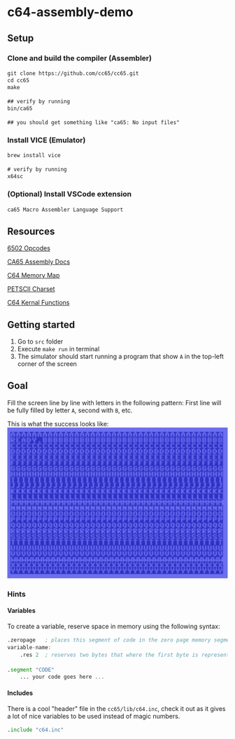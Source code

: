 # c64-assembly-demo

## Setup

### Clone and build the compiler (Assembler)

```shell
git clone https://github.com/cc65/cc65.git
cd cc65
make

## verify by running
bin/ca65

## you should get something like "ca65: No input files"
```

### Install VICE (Emulator)

```shell
brew install vice

# verify by running
x64sc
```

### (Optional) Install VSCode extension

`ca65 Macro Assembler Language Support`

## Resources

[6502 Opcodes](http://www.6502.org/tutorials/6502opcodes.html)

[CA65 Assembly Docs](https://cc65.github.io/doc/ca65.html)

[C64 Memory Map](https://www.c64-wiki.com/wiki/Memory_Map)

[PETSCII Charset](https://sta.c64.org/cbm64pet.html)

[C64 Kernal Functions](https://sta.c64.org/cbm64krnfunc.html)

## Getting started

1. Go to `src` folder
2. Execute `make run` in terminal
3. The simulator should start running a program that show `A` in the top-left corner of the screen

## Goal

Fill the screen line by line with letters in the following pattern:
First line will be fully filled by letter `A`, second with `B`, etc.

This is what the success looks like: ![Goal](goal.jpg)

### Hints

#### Variables

To create a variable, reserve space in memory using the following syntax:

```asm
.zeropage   ; places this segment of code in the zero page memory segment
variable-name:
    .res 2  ; reserves two bytes that where the first byte is represented by the `variable-name`

.segment "CODE"
    ... your code goes here ...
```

#### Includes

There is a cool "header" file in the `cc65/lib/c64.inc`, check it out as it gives a lot of nice variables to be used instead of magic numbers.

```asm
.include "c64.inc"
```
